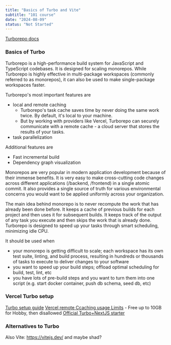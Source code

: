 ```yaml
---
title: "Basics of Turbo and Vite"
subtitle: "101 course"
date: "2024-08-09"
status: "Not Started"
---
```


[Turborepo docs](https://turbo.build/repo/docs)

### Basics of Turbo

Turborepo is a high-performance build system for JavaScript and TypeScript codebases. It is designed for scaling monorepos. While Turborepo is highly effective in multi-package workspaces (commonly referred to as monorepos), it can also be used to make single-package workspaces faster.

Turborepo's most important features are

- local and remote caching
  - Turborepo's task cache saves time by never doing the same work twice. By default, it's local to your machine.
  - But by working with providers like Vercel, Turborepo can securely communicate with a remote cache - a cloud server that stores the results of your tasks.
- task parallelization

Additional features are

- Fast incremental build
- Dependency graph visualization

Monorepos are very popular in modern application development because of their immense benefits. It is very easy to make cross-cutting code changes across different applications (/backend, /frontend) in a single atomic commit. It also provides a single source of truth for various environmental concerns you would want to be applied uniformly across your organization.

The main idea behind monorepo is to never recompute the work that has already been done before. It keeps a cache of previous builds for each project and then uses it for subsequent builds. It keeps track of the output of any task you execute and then skips the work that is already done. Turborepo is designed to speed up your tasks through smart scheduling, minimizing idle CPU.

It should be used when

- your monorepo is getting difficult to scale; each workspace has its own test suite, linting, and build process, resulting in hundreds or thousands of tasks to execute to deliver changes to your software
- you want to speed up your build steps; offload optimal scheduling for build, test, lint, etc
- you have lots of pre-build steps and you want to turn them into one script (e.g. start docker container, push db schema, seed db, etc)

### Vercel Turbo setup

[Turbo setup guide](https://turbo.build/repo/docs/core-concepts/remote-caching#vercel)
[Vercel remote Ccaching usage Limits](https://vercel.com/docs/monorepos/remote-caching) - Free up to 10GB for Hobby, then disallowed
[Official Turbo+NextJS starter](https://vercel.com/templates/next.js/turborepo-next-basic)

### Alternatives to Turbo

Also Vite: https://vitejs.dev/
and maybe shad?
